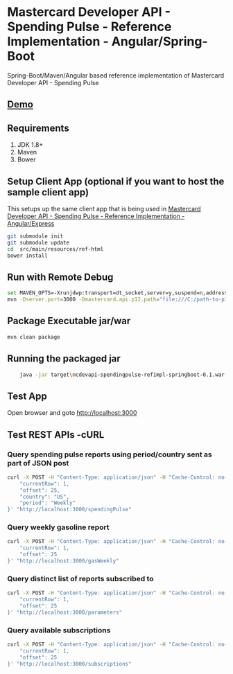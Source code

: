 # Mastercard Developer API - Spending Pulse - Reference Implementation - Angular/Spring-Boot #
Spring-Boot/Maven/Angular based reference implementation of Mastercard Developer API - Spending Pulse

## [Demo](https://perusworld.github.io/mcdevapi-spendingpulse-refimpl-web/) ##

## Requirements ##
1. JDK 1.8+
1. Maven
1. Bower
   

## Setup Client App (optional if you want to host the sample client app) ##
This setups up the same client app that is being used in [Mastercard Developer API - Spending Pulse - Reference Implementation - Angular/Express](https://github.com/perusworld/mcdevapi-spendingpulse-refimpl-web)

```bash
git submodule init
git submodule update
cd  src/main/resources/ref-html
bower install
```

## Run with Remote Debug ##
```bash
set MAVEN_OPTS=-Xrunjdwp:transport=dt_socket,server=y,suspend=n,address=8000
mvn -Dserver.port=3000 -Dmastercard.api.p12.path="file:///C:/path-to-p12-file" -Dmastercard.api.consumer.key="api-key" spring-boot:run
```

## Package Executable jar/war ##
```bash
mvn clean package
```

## Running the packaged jar ##
```bash
	java -jar target\mcdevapi-spendingpulse-refimpl-springboot-0.1.war
```

## Test App ##
Open browser and goto [http://localhost:3000](http://localhost:3000)

## Test REST APIs -cURL ##
### Query spending pulse reports using period/country sent as part of JSON post ###
```bash
curl -X POST -H "Content-Type: application/json" -H "Cache-Control: no-cache" -d '{
	"currentRow": 1,
	"offset": 25,
	"country": "US",
	"period": "Weekly"
}' "http://localhost:3000/spendingPulse"
```

### Query weekly gasoline report ###
```bash
curl -X POST -H "Content-Type: application/json" -H "Cache-Control: no-cache" -d '{
	"currentRow": 1,
	"offset": 25
}' "http://localhost:3000/gasWeekly"
```

### Query distinct list of reports subscribed to ###
```bash
curl -X POST -H "Content-Type: application/json" -H "Cache-Control: no-cache" -d '{
	"currentRow": 1,
	"offset": 25
}' "http://localhost:3000/parameters"
```

### Query available subscriptions ###
```bash
curl -X POST -H "Content-Type: application/json" -H "Cache-Control: no-cache" -d '{
	"currentRow": 1,
	"offset": 25
}' "http://localhost:3000/subscriptions"
```
